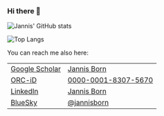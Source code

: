 ### Hi there 👋



![Jannis' GitHub stats](https://github-readme-stats.vercel.app/api?username=jannisborn&show_icons=true&theme=chartreuse-dark&count_private=true&include_all_commits=true&show=reviews)

![Top Langs](https://github-readme-stats.vercel.app/api/top-langs/?username=jannisborn&hide_progress=false&size_weight=0&count_weight=1&hide=jupyter%20notebook,matlab&layout=compact&theme=chartreuse-dark)


You can reach me also here:

|   |   |
|---|---|
| <a rel="me" href="https://scholar.google.com/citations?user=FHL-zfsAAAAJ&hl=en&oi=ao](https://scholar.google.com/citations?user=FHL-zfsAAAAJ&hl=en&oi=ao">Google Scholar</a> | [Jannis Born](https://scholar.google.com/citations?user=FHL-zfsAAAAJ&hl=en&oi=ao) |
| <a rel="me" href="https://orcid.org/0000-0001-8307-5670">ORC-iD</a> | [0000-0001-8307-5670](https://orcid.org/0000-0001-8307-5670) |
| <a rel="me" href="https://www.linkedin.com/in/jannis-born-319054121">LinkedIn</a> | [Jannis Born](https://www.linkedin.com/in/jannis-born-319054121/) |
| <a rel="me" href="https://bsky.app">BlueSky</a> | [@jannisborn](https://bsky.app/profile/jannisblrn.bsky.social) |
